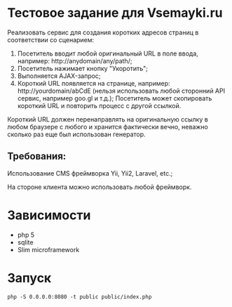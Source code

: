 # Тестовое задание для Vsemayki.ru

Реализовать сервис для создания коротких адресов страниц в соответствии со сценарием:

1. Посетитель вводит любой оригинальный URL в поле ввода, например: http://anydomain/any/path/;
2. Посетитель нажимает кнопку "Укоротить";
3. Выполняется AJAX-запрос;
4. Короткий URL появляется на странице, например: http://yourdomain/abCdE 
(нельзя использовать любой сторонний API сервис, например goo.gl и т.д.);
Посетитель может скопировать короткий URL и повторить процесс с другой ссылкой.

Короткий URL должен перенаправлять на оригинальную ссылку в любом 
браузере с любого и хранится фактически вечно, неважно сколько раз еще был использован генератор.

## Требования:
Использование CMS фреймворка Yii, Yii2, Laravel, etc.;

На стороне клиента можно использовать любой фреймворк.


# Зависимости
- php 5
- sqlite
- Slim microframework

# Запуск 
```   
php -S 0.0.0.0:8080 -t public public/index.php
```
